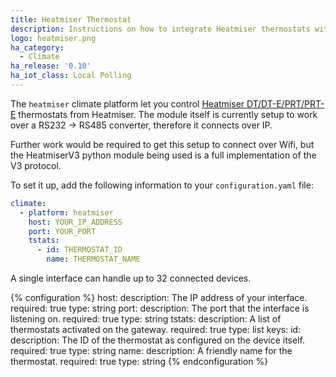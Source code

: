 ```yaml
---
title: Heatmiser Thermostat
description: Instructions on how to integrate Heatmiser thermostats within Home Assistant.
logo: heatmiser.png
ha_category:
  - Climate
ha_release: '0.10'
ha_iot_class: Local Polling
---
```


The `heatmiser` climate platform let you control [Heatmiser DT/DT-E/PRT/PRT-E](https://www.heatmisershop.co.uk/room-thermostats/) thermostats from Heatmiser. The module itself is currently setup to work over a RS232 -> RS485 converter, therefore it connects over IP.

Further work would be required to get this setup to connect over Wifi, but the HeatmiserV3 python module being used is a full implementation of the V3 protocol.

To set it up, add the following information to your `configuration.yaml` file:

```yaml
climate:
  - platform: heatmiser
    host: YOUR_IP_ADDRESS
    port: YOUR_PORT
    tstats:
      - id: THERMOSTAT_ID
        name: THERMOSTAT_NAME
```

A single interface can handle up to 32 connected devices.

{% configuration %}
host:
  description: The IP address of your interface.
  required: true
  type: string
port:
  description: The port that the interface is listening on.
  required: true
  type: string
tstats:
  description: A list of thermostats activated on the gateway.
  required: true
  type: list
  keys:
    id:
      description: The ID of the thermostat as configured on the device itself.
      required: true
      type: string
    name:
      description: A friendly name for the thermostat.
      required: true
      type: string
{% endconfiguration %}
